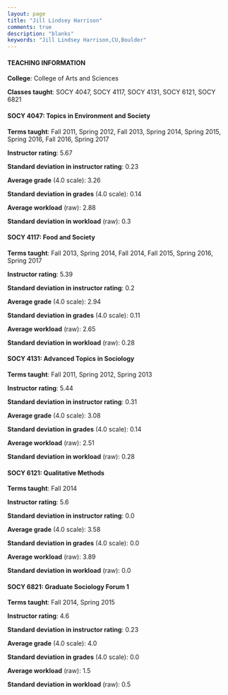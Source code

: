 ```yaml
---
layout: page
title: "Jill Lindsey Harrison" 
comments: true
description: "blanks"
keywords: "Jill Lindsey Harrison,CU,Boulder"
---
```

<head>
<script src="https://ajax.googleapis.com/ajax/libs/jquery/2.1.3/jquery.min.js"></script>
<script src="https://dl.dropboxusercontent.com/s/pc42nxpaw1ea4o9/highcharts.js?dl=0"></script>
<!-- <script src="../assets/js/highcharts.js"></script> -->
<style type="text/css">@font-face {
	font-family: "Bebas Neue";
	src: url(https://www.filehosting.org/file/details/544349/BebasNeue Regular.otf) format("opentype");
	}
	h1.Bebas { 
		font-family: "Bebas Neue", Verdana, Tahoma;
	}
</style>
</head>
	   
#### TEACHING INFORMATION

**College**: College of Arts and Sciences

**Classes taught**: SOCY 4047, SOCY 4117, SOCY 4131, SOCY 6121, SOCY 6821

#### SOCY 4047: Topics in Environment and Society

**Terms taught**: Fall 2011, Spring 2012, Fall 2013, Spring 2014, Spring 2015, Spring 2016, Fall 2016, Spring 2017

**Instructor rating**: 5.67

**Standard deviation in instructor rating**: 0.23

**Average grade** (4.0 scale): 3.26

**Standard deviation in grades** (4.0 scale): 0.14

**Average workload** (raw): 2.88

**Standard deviation in workload** (raw): 0.3

#### SOCY 4117: Food and Society

**Terms taught**: Fall 2013, Spring 2014, Fall 2014, Fall 2015, Spring 2016, Spring 2017

**Instructor rating**: 5.39

**Standard deviation in instructor rating**: 0.2

**Average grade** (4.0 scale): 2.94

**Standard deviation in grades** (4.0 scale): 0.11

**Average workload** (raw): 2.65

**Standard deviation in workload** (raw): 0.28

#### SOCY 4131: Advanced Topics in Sociology

**Terms taught**: Fall 2011, Spring 2012, Spring 2013

**Instructor rating**: 5.44

**Standard deviation in instructor rating**: 0.31

**Average grade** (4.0 scale): 3.08

**Standard deviation in grades** (4.0 scale): 0.14

**Average workload** (raw): 2.51

**Standard deviation in workload** (raw): 0.28

#### SOCY 6121: Qualitative Methods

**Terms taught**: Fall 2014

**Instructor rating**: 5.6

**Standard deviation in instructor rating**: 0.0

**Average grade** (4.0 scale): 3.58

**Standard deviation in grades** (4.0 scale): 0.0

**Average workload** (raw): 3.89

**Standard deviation in workload** (raw): 0.0

#### SOCY 6821: Graduate Sociology Forum 1

**Terms taught**: Fall 2014, Spring 2015

**Instructor rating**: 4.6

**Standard deviation in instructor rating**: 0.23

**Average grade** (4.0 scale): 4.0

**Standard deviation in grades** (4.0 scale): 0.0

**Average workload** (raw): 1.5

**Standard deviation in workload** (raw): 0.5

